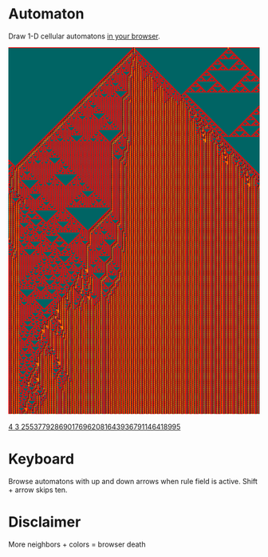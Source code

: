 # Automaton

Draw 1-D cellular automatons [in your browser](http://automaton.florianb.webfactional.com/ 'Automaton').

![255377928690176962081643936791146418995](./img/4_3_255377928690176962081643936791146418995.jpg)

[4 3 255377928690176962081643936791146418995](http://automaton.florianb.webfactional.com/#colors=4&neighborhood=3&ruleID=255377928690176962081643936791146418995&density=1&size=2)

# Keyboard

Browse automatons with up and down arrows when rule field is active. 
Shift + arrow skips ten.

# Disclaimer

More neighbors + colors = browser death
